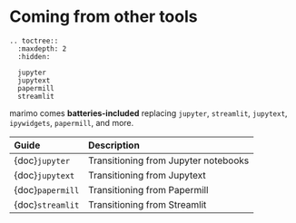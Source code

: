 # Coming from other tools

```{eval-rst}
.. toctree::
  :maxdepth: 2
  :hidden:

  jupyter
  jupytext
  papermill
  streamlit
```

marimo comes **batteries-included** replacing `jupyter`, `streamlit`, `jupytext`, `ipywidgets`, `papermill`, and more.

| Guide            | Description                          |
| :--------------- | :----------------------------------- |
| {doc}`jupyter`   | Transitioning from Jupyter notebooks |
| {doc}`jupytext`  | Transitioning from Jupytext          |
| {doc}`papermill` | Transitioning from Papermill         |
| {doc}`streamlit` | Transitioning from Streamlit         |
